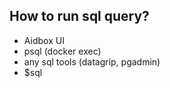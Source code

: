 ## How to run sql query?

- Aidbox UI
- psql (docker exec)
- any sql tools (datagrip, pgadmin)
- $sql
